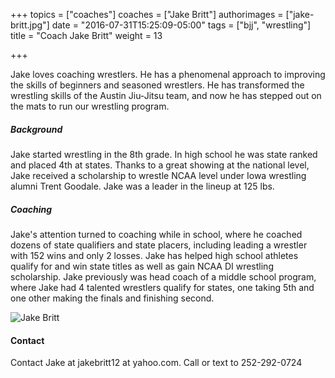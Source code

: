 +++
topics = ["coaches"]
coaches = ["Jake Britt"]
authorimages = ["jake-britt.jpg"]
date = "2016-07-31T15:25:09-05:00"
tags = ["bjj", "wrestling"]
title = "Coach Jake Britt"
weight = 13

+++

Jake loves coaching wrestlers. He has a phenomenal approach to improving the skills of beginners and seasoned wrestlers. He has transformed the wrestling skills of the Austin Jiu-Jitsu team, and now he has stepped out on the mats to run our wrestling program.

##### Background
Jake started wrestling in the 8th grade. In high school he was state ranked and placed 4th at states.
Thanks to a great showing at the national level, Jake received a scholarship to wrestle NCAA level under Iowa wrestling alumni Trent Goodale. Jake was a leader in the lineup at 125 lbs.

##### Coaching
Jake's attention turned to coaching while in school, where he coached dozens of state qualifiers and state placers, including leading a wrestler with 152 wins and only 2 losses. Jake has helped high school athletes qualify for and win state titles as well as gain NCAA DI wrestling scholarship. Jake previously was head coach of a middle school program, where Jake had 4 talented wrestlers qualify for states, one taking 5th and one other making the finals and finishing second.

![Jake Britt](/img/authors/jake-britt.jpg)

#### Contact
Contact Jake at jakebritt12 at yahoo.com. Call or text to 252-292-0724
